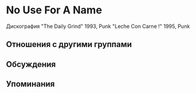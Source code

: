 # No Use For A Name

Дискография
"The Daily Grind" 1993, Punk
"Leche Con Carne !" 1995, Punk

## Отношения с другими группами


## Обсуждения


## Упоминания

